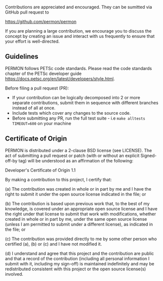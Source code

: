 Contributions are appreciated and encouraged.
They can be sumitted via GitHub pull request to

  https://github.com/permon/permon

If you are planning a large contribution, we
encourage you to discuss the concept by creating an issue and interact
with us frequently to ensure that your effort is well-directed.

## Guidelines
PERMON follows PETSc code standards.
Please read the code standards chapter of the PETSc developer guide https://docs.petsc.org/en/latest/developers/style.html.

Before filing a pull request (PR):

- If your contribution can be logically decomposed into 2 or more separate contributions, submit them in sequence with different branches instead of all at once.
- Include tests which cover any changes to the source code.
- Before submitting any PR, run the full test suite - i.e `make alltests TIMEOUT=600` on your machine

## Certificate of Origin

PERMON is distributed under a 2-clause BSD license (see LICENSE).  The
act of submitting a pull request or patch (with or without an explicit
Signed-off-by tag) will be understood as an affirmation of the
following:

  Developer's Certificate of Origin 1.1

  By making a contribution to this project, I certify that:

  (a) The contribution was created in whole or in part by me and I
      have the right to submit it under the open source license
      indicated in the file; or

  (b) The contribution is based upon previous work that, to the best
      of my knowledge, is covered under an appropriate open source
      license and I have the right under that license to submit that
      work with modifications, whether created in whole or in part
      by me, under the same open source license (unless I am
      permitted to submit under a different license), as indicated
      in the file; or

  (c) The contribution was provided directly to me by some other
      person who certified (a), (b) or (c) and I have not modified
      it.

  (d) I understand and agree that this project and the contribution
      are public and that a record of the contribution (including all
      personal information I submit with it, including my sign-off) is
      maintained indefinitely and may be redistributed consistent with
      this project or the open source license(s) involved.
